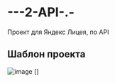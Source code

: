 # ---2-API-.-
Проект для Яндекс Лицея, по API

## Шаблон проекта
![image](https://user-images.githubusercontent.com/94148371/216944539-72262f92-072b-4d4f-a5bd-a0ea6b7a6cde.png)
[]
